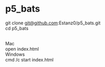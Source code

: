 # p5_bats

git clone git@github.com:Estanz0/p5_bats.git 
<br>
cd p5_bats

<br>
Mac
<br>
open index.html

<br>
Windows
<br>
cmd /c start index.html

